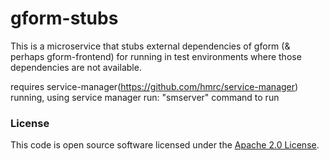 
# gform-stubs

This is a microservice that stubs external dependencies of gform (& perhaps gform-frontend) for running in test
environments where those dependencies are not available.

requires service-manager(https://github.com/hmrc/service-manager) running, using service manager run: "smserver" command to run

### License

This code is open source software licensed under the [Apache 2.0 License]("http://www.apache.org/licenses/LICENSE-2.0.html").
